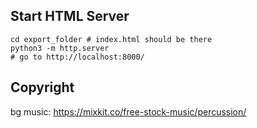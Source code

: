 ## Start HTML Server
```
cd export_folder # index.html should be there
python3 -m http.server
# go to http://localhost:8000/
```

## Copyright

bg music:
https://mixkit.co/free-stock-music/percussion/
